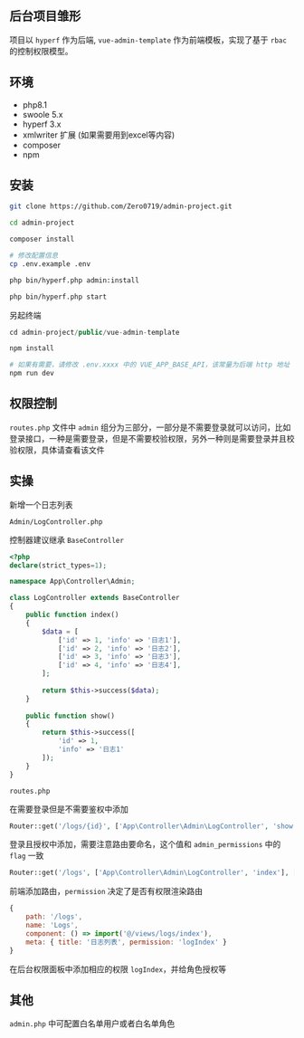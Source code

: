 ## 后台项目雏形

项目以 `hyperf` 作为后端, `vue-admin-template` 作为前端模板，实现了基于 `rbac` 的控制权限模型。

## 环境

* php8.1
* swoole 5.x
* hyperf 3.x
* xmlwriter 扩展 (如果需要用到excel等内容)
* composer
* npm

## 安装

```bash
git clone https://github.com/Zero0719/admin-project.git
```

```bash
cd admin-project

composer install

# 修改配置信息
cp .env.example .env

php bin/hyperf.php admin:install

php bin/hyperf.php start
```

另起终端

```php
cd admin-project/public/vue-admin-template

npm install

# 如果有需要，请修改 .env.xxxx 中的 VUE_APP_BASE_API，该常量为后端 http 地址
npm run dev
```

## 权限控制

`routes.php` 文件中 `admin` 组分为三部分，一部分是不需要登录就可以访问，比如登录接口，一种是需要登录，但是不需要校验权限，另外一种则是需要登录并且校验权限，具体请查看该文件

## 实操

新增一个日志列表

`Admin/LogController.php`

控制器建议继承 `BaseController`

```php
<?php
declare(strict_types=1);

namespace App\Controller\Admin;

class LogController extends BaseController 
{
    public function index() 
    {
        $data = [
            ['id' => 1, 'info' => '日志1'],
            ['id' => 2, 'info' => '日志2'],
            ['id' => 3, 'info' => '日志3'],
            ['id' => 4, 'info' => '日志4'],
        ];
        
        return $this->success($data);
    }
    
    public function show() 
    {
        return $this->success([
            'id' => 1,
            'info' => '日志1'
        ]);    
    }
}
```

`routes.php`

在需要登录但是不需要鉴权中添加

```php
Router::get('/logs/{id}', ['App\Controller\Admin\LogController', 'show']);
```

登录且授权中添加，需要注意路由要命名，这个值和 `admin_permissions` 中的 `flag` 一致
```php
Router::get('/logs', ['App\Controller\Admin\LogController', 'index'], ['name' => 'logIndex']);
```

前端添加路由，`permission` 决定了是否有权限渲染路由

```js
{
    path: '/logs',
    name: 'Logs',
    component: () => import('@/views/logs/index'),
    meta: { title: '日志列表', permission: 'logIndex' }
}
```

在后台权限面板中添加相应的权限 `logIndex`，并给角色授权等

## 其他

`admin.php` 中可配置白名单用户或者白名单角色

